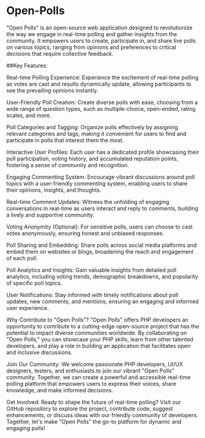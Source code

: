 # Open-Polls

"Open Polls" is an open-source web application designed to revolutionize the way we engage in real-time polling and gather insights from the community. It empowers users to create, participate in, and share live polls on various topics, ranging from opinions and preferences to critical decisions that require collective feedback.

##Key Features:

Real-time Polling Experience: Experience the excitement of real-time polling as votes are cast and results dynamically update, allowing participants to see the prevailing opinions instantly.

User-Friendly Poll Creation: Create diverse polls with ease, choosing from a wide range of question types, such as multiple-choice, open-ended, rating scales, and more.

Poll Categories and Tagging: Organize polls effectively by assigning relevant categories and tags, making it convenient for users to find and participate in polls that interest them the most.

Interactive User Profiles: Each user has a dedicated profile showcasing their poll participation, voting history, and accumulated reputation points, fostering a sense of community and recognition.

Engaging Commenting System: Encourage vibrant discussions around poll topics with a user-friendly commenting system, enabling users to share their opinions, insights, and thoughts.

Real-time Comment Updates: Witness the unfolding of engaging conversations in real-time as users interact and reply to comments, building a lively and supportive community.

Voting Anonymity (Optional): For sensitive polls, users can choose to cast votes anonymously, ensuring honest and unbiased responses.

Poll Sharing and Embedding: Share polls across social media platforms and embed them on websites or blogs, broadening the reach and engagement of each poll.

Poll Analytics and Insights: Gain valuable insights from detailed poll analytics, including voting trends, demographic breakdowns, and popularity of specific poll topics.

User Notifications: Stay informed with timely notifications about poll updates, new comments, and mentions, ensuring an engaging and informed user experience.

Why Contribute to "Open Polls"?
"Open Polls" offers PHP developers an opportunity to contribute to a cutting-edge open-source project that has the potential to impact diverse communities worldwide. By collaborating on "Open Polls," you can showcase your PHP skills, learn from other talented developers, and play a role in building an application that facilitates open and inclusive discussions.

Join Our Community:
We welcome passionate PHP developers, UI/UX designers, testers, and enthusiasts to join our vibrant "Open Polls" community. Together, we can create a powerful and accessible real-time polling platform that empowers users to express their voices, share knowledge, and make informed decisions.

Get Involved:
Ready to shape the future of real-time polling? Visit our GitHub repository to explore the project, contribute code, suggest enhancements, or discuss ideas with our friendly community of developers. Together, let's make "Open Polls" the go-to platform for dynamic and engaging polls!

